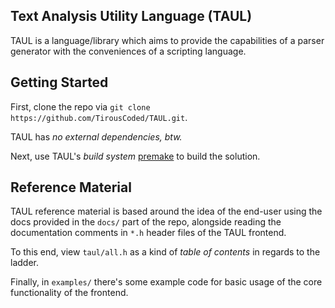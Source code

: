 ## Text Analysis Utility Language (TAUL)
TAUL is a language/library which aims to provide the capabilities of a parser generator with the conveniences of a scripting language.

## Getting Started

First, clone the repo via `git clone https://github.com/TirousCoded/TAUL.git`.

TAUL has *no external dependencies, btw.*

Next, use TAUL's *build system* [premake](https://premake.github.io/) to build the solution.

## Reference Material

TAUL reference material is based around the idea of the end-user using the docs provided in the `docs/` part of the repo,
alongside reading the documentation comments in `*.h` header files of the TAUL frontend.

To this end, view `taul/all.h` as a kind of *table of contents* in regards to the ladder.

Finally, in `examples/` there's some example code for basic usage of the core functionality of the frontend.
